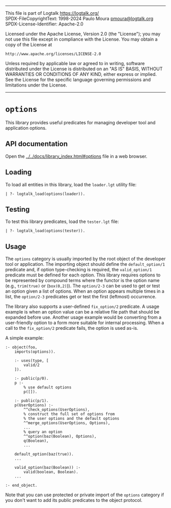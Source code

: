 ________________________________________________________________________

This file is part of Logtalk <https://logtalk.org/>  
SPDX-FileCopyrightText: 1998-2024 Paulo Moura <pmoura@logtalk.org>  
SPDX-License-Identifier: Apache-2.0

Licensed under the Apache License, Version 2.0 (the "License");
you may not use this file except in compliance with the License.
You may obtain a copy of the License at

    http://www.apache.org/licenses/LICENSE-2.0

Unless required by applicable law or agreed to in writing, software
distributed under the License is distributed on an "AS IS" BASIS,
WITHOUT WARRANTIES OR CONDITIONS OF ANY KIND, either express or implied.
See the License for the specific language governing permissions and
limitations under the License.
________________________________________________________________________


``options``
===========

This library provides useful predicates for managing developer tool and
application options.

API documentation
-----------------

Open the [../../docs/library_index.html#options](../../docs/library_index.html#options)
file in a web browser.

Loading
-------

To load all entities in this library, load the `loader.lgt` utility file:

	| ?- logtalk_load(options(loader)).

Testing
-------

To test this library predicates, load the `tester.lgt` file:

	| ?- logtalk_load(options(tester)).

Usage
-----

The ``options`` category is usually imported by the root object of the
developer tool or application. The importing object should define the
``default_option/1`` predicate and, if option type-checking is required,
the ``valid_option/1`` predicate must be defined for each option. This
library requires options to be represented by compound terms where the
functor is the option name (e.g., ``trim(true)`` or (``box(0,2)``)).
The ``option/2-3`` can be used to get or test an option given a list of
options. When an option appears multiple times in a list, the ``option/2-3``
predicates get or test the first (leftmost) occurrence.

The library also supports a user-defined ``fix_option/2`` predicate.
A usage example is when an option value can be a relative file path
that should be expanded before use. Another usage example would be
converting from a user-friendly option to a form more suitable for
internal processing. When a call to the ``fix_option/2`` predicate
fails, the option is used as-is.

A simple example:

	:- object(foo,
		imports(options)).

		:- uses(type, [
			valid/2
		]).

		:- public(p/0).
		p :-
			% use default options
			p([]).

		:- public(p/1).
		p(UserOptions) :-
			^^check_options(UserOptions),
			% construct the full set of options from
			% the user options and the default options
			^^merge_options(UserOptions, Options),
			...
			% query an option
			^^option(baz(Boolean), Options),
			q(Boolean),
			...

		default_option(baz(true)).
		...

		valid_option(baz(Boolean)) :-
			valid(boolean, Boolean).
		...

	:- end_object.

Note that you can use protected or private import of the ``options``
category if you don't want to add its public predicates to the object
protocol.
